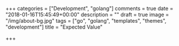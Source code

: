 +++
categories = ["Development", "golang"]
comments = true
date = "2018-01-16T15:45:49+00:00"
description = ""
draft = true
image = "/img/about-bg.jpg"
tags = ["go", "golang", "templates", "themes", "development"]
title = "Expected Value"

+++
